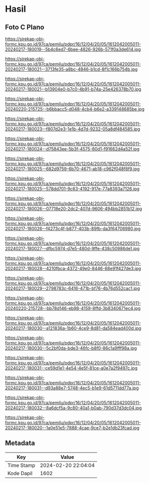 # Hasil

## Foto C Plano

https://sirekap-obj-formc.kpu.go.id/97ca/pemilu/pdpr/16/12/04/20/05/1612042005011-20240217-180019--5b4c6ed7-6bee-4826-926b-571f0a3de614.jpg

https://sirekap-obj-formc.kpu.go.id/97ca/pemilu/pdpr/16/12/04/20/05/1612042005011-20240217-180021--3713fe35-a8bc-4846-b1cd-8f1c166b754b.jpg

https://sirekap-obj-formc.kpu.go.id/97ca/pemilu/pdpr/16/12/04/20/05/1612042005011-20240217-180021--b13904e0-b7c0-4b91-b74a-25e426378b70.jpg

https://sirekap-obj-formc.kpu.go.id/97ca/pemilu/pdpr/16/12/04/20/05/1612042005011-20240220-215725--b6bbacc5-d048-4cb4-b6e2-a339148685be.jpg

https://sirekap-obj-formc.kpu.go.id/97ca/pemilu/pdpr/16/12/04/20/05/1612042005011-20240217-180023--f807d2e3-1e1b-4d7d-9232-05a8df484585.jpg

https://sirekap-obj-formc.kpu.go.id/97ca/pemilu/pdpr/16/12/04/20/05/1612042005011-20240217-180024--d75843ee-5b3f-4575-80d1-f91662d4a52f.jpg

https://sirekap-obj-formc.kpu.go.id/97ca/pemilu/pdpr/16/12/04/20/05/1612042005011-20240217-180025--682d9759-6b70-4671-ab18-c962f048f8f9.jpg

https://sirekap-obj-formc.kpu.go.id/97ca/pemilu/pdpr/16/12/04/20/05/1612042005011-20240217-180025--578dd701-9c63-4192-917e-77a8393a7126.jpg

https://sirekap-obj-formc.kpu.go.id/97ca/pemilu/pdpr/16/12/04/20/05/1612042005011-20240217-180026--07718e20-2dc2-407d-9606-494bb2851b12.jpg

https://sirekap-obj-formc.kpu.go.id/97ca/pemilu/pdpr/16/12/04/20/05/1612042005011-20240217-180026--f4273c4f-b877-403b-89fb-da3f64706980.jpg

https://sirekap-obj-formc.kpu.go.id/97ca/pemilu/pdpr/16/12/04/20/05/1612042005011-20240217-180027--dfbc5974-d7e5-480d-9ffe-438c50986de1.jpg

https://sirekap-obj-formc.kpu.go.id/97ca/pemilu/pdpr/16/12/04/20/05/1612042005011-20240217-180028--4210fbca-4372-49e0-8446-68e91f427de3.jpg

https://sirekap-obj-formc.kpu.go.id/97ca/pemilu/pdpr/16/12/04/20/05/1612042005011-20240217-180029--2798783c-6416-471b-bf76-4b76d552cac1.jpg

https://sirekap-obj-formc.kpu.go.id/97ca/pemilu/pdpr/16/12/04/20/05/1612042005011-20240220-215728--bb78d146-eb98-4159-8ffd-3b8340671ec4.jpg

https://sirekap-obj-formc.kpu.go.id/97ca/pemilu/pdpr/16/12/04/20/05/1612042005011-20240217-180030--a121836a-1b60-4ce9-8d81-da584ead400d.jpg

https://sirekap-obj-formc.kpu.go.id/97ca/pemilu/pdpr/16/12/04/20/05/1612042005011-20240217-180030--5c2bf0da-bde3-46fc-b8f0-86c1a9fff98a.jpg

https://sirekap-obj-formc.kpu.go.id/97ca/pemilu/pdpr/16/12/04/20/05/1612042005011-20240217-180031--ce59d1e1-4e54-4e5f-81ce-a0e7a2f9497c.jpg

https://sirekap-obj-formc.kpu.go.id/97ca/pemilu/pdpr/16/12/04/20/05/1612042005011-20240217-180031--d93a88e7-5748-4ec5-b1e9-61d5711dd77a.jpg

https://sirekap-obj-formc.kpu.go.id/97ca/pemilu/pdpr/16/12/04/20/05/1612042005011-20240217-180032--8a6dcf5a-9c80-40a1-b0ab-790d37d3dc04.jpg

https://sirekap-obj-formc.kpu.go.id/97ca/pemilu/pdpr/16/12/04/20/05/1612042005011-20240217-180020--1a0e51e5-7888-4cae-9ce7-b2e1db23fcad.jpg


## Metadata

| Key        | Value               |
| ---------- | ------------------- |
| Time Stamp | 2024-02-20 22:04:04 |
| Kode Dapil | 1602                |



